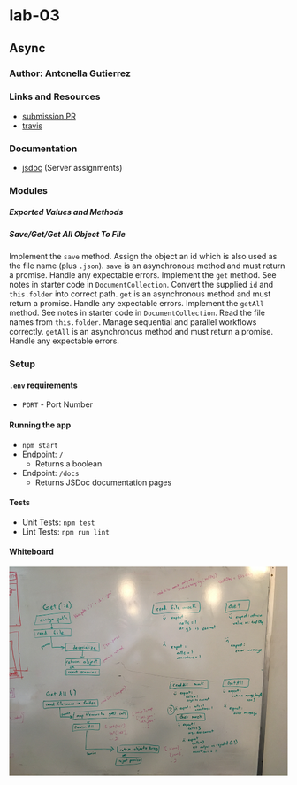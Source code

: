 # lab-03

## Async

### Author: Antonella Gutierrez

### Links and Resources

* [submission PR](https://github.com/antonella-401-advanced-javascript/lab-03/pull/1)
* [travis](https://travis-ci.com/antonella-401-advanced-javascript/lab-03)

### Documentation
* [jsdoc](/docs/) (Server assignments)

### Modules
##### Exported Values and Methods

##### Save/Get/Get All Object To File
Implement the `save` method. Assign the object an id which is also used as the file name (plus `.json`). `save` is an asynchronous method and must return a promise. Handle any expectable errors. Implement the `get` method. See notes in starter code in `DocumentCollection`. Convert the supplied `id` and `this.folder` into correct path. `get` is an asynchronous method and must return a promise. Handle any expectable errors. Implement the `getAll` method. See notes in starter code in `DocumentCollection`. Read the file names from `this.folder`. Manage sequential and parallel workflows correctly. `getAll` is an asynchronous method and must return a promise. Handle any expectable errors.

### Setup
#### `.env` requirements
* `PORT` - Port Number

#### Running the app
* `npm start`
* Endpoint: `/`
    * Returns a boolean
* Endpoint: `/docs`
    * Returns JSDoc documentation pages

#### Tests
* Unit Tests: `npm test`
* Lint Tests: `npm run lint`

#### Whiteboard
![Whiteboard Diagram](whiteboard.png)